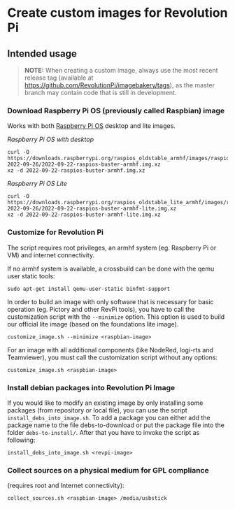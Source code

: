 # Create custom images for Revolution Pi

## Intended usage

> **NOTE:** When creating a custom image, always use the most recent release tag (available at https://github.com/RevolutionPi/imagebakery/tags), as the master branch may contain code that is still in development.

### Download Raspberry Pi OS (previously called Raspbian) image

Works with both [Raspberry Pi OS](https://www.raspberrypi.org/software/operating-systems/#raspberry-pi-os-32-bit) desktop and lite images.

*Raspberry Pi OS with desktop*
```
curl -O https://downloads.raspberrypi.org/raspios_oldstable_armhf/images/raspios_oldstable_armhf-2022-09-26/2022-09-22-raspios-buster-armhf.img.xz
xz -d 2022-09-22-raspios-buster-armhf.img.xz
```

*Raspberry Pi OS Lite*
```
curl -O https://downloads.raspberrypi.org/raspios_oldstable_lite_armhf/images/raspios_oldstable_lite_armhf-2022-09-26/2022-09-22-raspios-buster-armhf-lite.img.xz
xz -d 2022-09-22-raspios-buster-armhf-lite.img.xz
```

### Customize for Revolution Pi

The script requires root privileges, an armhf system (eg. Raspberry Pi or VM) and internet connectivity.

If no armhf system is available, a crossbuild can be done with the qemu user static tools:

```
sudo apt-get install qemu-user-static binfmt-support
```

In order to build an image with only software that is necessary for basic operation (eg. Pictory and other RevPi tools), you have to call the customization script with the `--minimize` option. This option is used to build our official lite image (based on the foundations lite image).

`customize_image.sh --minimize <raspbian-image>`

For an image with all additional components (like NodeRed, logi-rts and Teamviewer), you must call the customization script without any options:

`customize_image.sh <raspbian-image>`


### Install debian packages into Revolution Pi Image

If you would like to modify an existing image by only installing some packages (from repository or local file), you can use the script `install_debs_into_image.sh`. To add a package you can either add the package name to the file debs-to-download or put the package file into the folder `debs-to-install/`. After that you have to invoke the script as following:

`install_debs_into_image.sh <revpi-image>`

### Collect sources on a physical medium for GPL compliance

(requires root and Internet connectivity):

`collect_sources.sh <raspbian-image> /media/usbstick`
